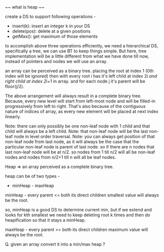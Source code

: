 ~~ what is heap ~~

create a DS to support following operations -
- insert(k): insert an integer k in your DS
- delete(pos): delete at a given positions
- getMax(): get maximum of those elements

to accomplish above three operations efficiently, we need a hierarchical DS, specifically a tree, we can use
BT to keep things simple. But here, tree implementation will be a little different from what we have done
till now, instead of pointers and nodes we will use an array.

an array can be perceived as a binary tree.
placing the root at index 1 (0th index will be ignored) then with every root i has it's left child at index
2*i and right child at index 2*i+1 in array.
and for each node j it's parent will be floor(j/2).

The above arrangement will always result in a complete binary tree. Because, every new level will start from
left-most node and will be filled-in progressively from left to right. That's also because of the contiguous
nature of indices of array, as every new element will be placed at next index linearly.

Note: there can only possibly be one non-leaf node with 1 child and that child will always be a left child.
Note: that non-leaf node will be the last non-leaf node in level order traversal.
Note: you can always get position of that non-leaf node from last node, as it will always be the case that
the particular non-leaf node is parent of last node. so if there are n nodes that last non-leaf node will
be at n/2. so nodes from 1 till n/2 will all be non-leaf nodes and nodes from n/2+1 till n will all be leaf
nodes.

Heap => an array perceived as a complete binary tree. 

heap can be of two types -
- minHeap   - maxHeap

minHeap -
every parent <= both its direct children
smallest value will always be the root.

so, minHeap is a good DS to determine current min, but if we extend and looks for kth smallest we need to keep
deleting root k times and then do heapification so that it stays a minHeap.

maxHeap -
every parent >= both its direct children
maximum value will always be the root.

Q. given an array convert it into a min/max heap ?
